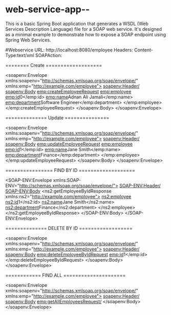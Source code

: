# web-service-app--
This is a basic Spring Boot application that generates a WSDL (Web Services Description Language) file for a SOAP web service. It's designed as a minimal example to demonstrate how to expose a SOAP endpoint using Spring Web Services.

#Webservice URL: 
	http://localhost:8080/employee
Headers:
	Content-Type:text/xml
	SOAPAction:

======== Create ===================

<soapenv:Envelope xmlns:soapenv="http://schemas.xmlsoap.org/soap/envelope/"
                  xmlns:emp="http://example.com/employee">
   	<soapenv:Header/>
   	<soapenv:Body>
		<emp:createEmployeeRequest>
       			<emp:employee>
            			<emp:id>0</emp:id> <!-- ID will be auto-generated -->
            			<emp:name>Adnan Ali Jamali</emp:name>
            			<emp:department>Software Engineer</emp:department>
         		</emp:employee>
      		</emp:createEmployeeRequest>
   	</soapenv:Body>
</soapenv:Envelope>

 	

============== Update ===============

<soapenv:Envelope xmlns:soapenv="http://schemas.xmlsoap.org/soap/envelope/"
                  xmlns:emp="http://example.com/employee">
   <soapenv:Header/>
   <soapenv:Body>
      <emp:updateEmployeeRequest>
         <emp:employee>
            <emp:id>1</emp:id> <!-- Existing employee ID -->
            <emp:name>Jane Smith</emp:name>
            <emp:department>Finance</emp:department>
         </emp:employee>
      </emp:updateEmployeeRequest>
   </soapenv:Body>
</soapenv:Envelope>

================ FIND BY ID ===================

<SOAP-ENV:Envelope xmlns:SOAP-ENV="http://schemas.xmlsoap.org/soap/envelope/">
    <SOAP-ENV:Header/>
    <SOAP-ENV:Body>
        <ns2:getEmployeeByIdResponse xmlns:ns2="http://example.com/employee">
            <ns2:employee>
                <ns2:id>1</ns2:id>
                <ns2:name>Jane Smith</ns2:name>
                <ns2:department>Finance</ns2:department>
            </ns2:employee>
        </ns2:getEmployeeByIdResponse>
    </SOAP-ENV:Body>
</SOAP-ENV:Envelope>

============== DELETE BY ID ==================

<soapenv:Envelope xmlns:soapenv="http://schemas.xmlsoap.org/soap/envelope/"
                  xmlns:emp="http://example.com/employee">
   <soapenv:Header/>
   <soapenv:Body>
      <emp:deleteEmployeeByIdRequest>
         <emp:id>1</emp:id>
      </emp:deleteEmployeeByIdRequest>
   </soapenv:Body>
</soapenv:Envelope>

============ FIND ALL =====================

<soapenv:Envelope xmlns:soapenv="http://schemas.xmlsoap.org/soap/envelope/"
                  xmlns:emp="http://example.com/employee">
   <soapenv:Header/>
   <soapenv:Body>
      <emp:getAllEmployeesRequest/>
   </soapenv:Body>
</soapenv:Envelope>
